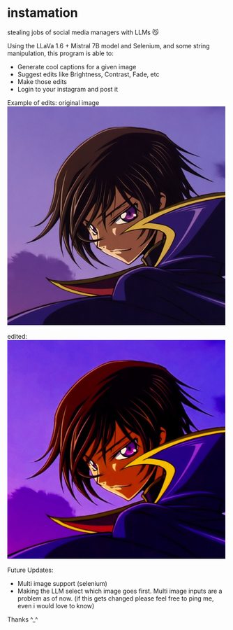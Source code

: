 # instamation
stealing jobs of social media managers with LLMs 😼

Using the LLaVa 1.6 + Mistral 7B model and Selenium, and some string manipulation, this program is able to:
- Generate cool captions for a given image
- Suggest edits like Brightness, Contrast, Fade, etc
- Make those edits
- Login to your instagram and post it

Example of edits:
original image
<img src="https://github.com/notmehul/instamation/blob/main/ogimage.jpg" width="500" height="500">

edited:
<img src="https://github.com/notmehul/instamation/blob/main/edited-image.jpg" width="500" height="500">


Future Updates:
- Multi image support (selenium)
- Making the LLM select which image goes first. Multi image inputs are a problem as of now. (if this gets changed please feel free to ping me, even i would love to know)

Thanks ^_^
